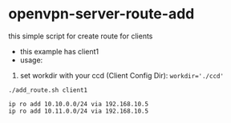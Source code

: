 # openvpn-server-route-add
this simple script for create route for clients

- this example has client1
- usage:
1) set workdir with your ccd (Client Config Dir):
```workdir='./ccd'```
```
./add_route.sh client1

ip ro add 10.10.0.0/24 via 192.168.10.5
ip ro add 10.11.0.0/24 via 192.168.10.5
```

